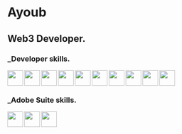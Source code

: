 <h1>Ayoub</h1><h2>Web3 Developer.</h1>


<h3>_Developer skills.</h3>
<img src="https://cdn.jsdelivr.net/gh/devicons/devicon/icons/html5/html5-plain.svg" align="left" style="width: 35px"/>
<img src="https://cdn.jsdelivr.net/gh/devicons/devicon/icons/css3/css3-original.svg" align="left" style="width: 35px"/>
<img src="https://cdn.jsdelivr.net/gh/devicons/devicon/icons/javascript/javascript-original.svg" align="left" style="width: 35px"/>
<img src="https://cdn.jsdelivr.net/gh/devicons/devicon/icons/vscode/vscode-original.svg" align="left" style="width: 35px"/>
<img src="https://cdn.jsdelivr.net/gh/devicons/devicon/icons/npm/npm-original-wordmark.svg" align="left" style="width: 35px"/>
<img src="https://cdn.jsdelivr.net/gh/devicons/devicon/icons/bash/bash-original.svg" align="left" style="width: 35px" />
<img src="https://cdn.jsdelivr.net/gh/devicons/devicon/icons/figma/figma-original.svg" align="left" style="width: 35px"/>    
<img src="https://cdn.jsdelivr.net/gh/devicons/devicon/icons/github/github-original.svg" align="left" style="width: 35px"/>
<img src="https://cdn.jsdelivr.net/gh/devicons/devicon/icons/git/git-original.svg" align="left" style="width: 35px"/>          
<img src="https://cdn.jsdelivr.net/gh/devicons/devicon/icons/solidity/solidity-original.svg" style="width: 35px" align="left" style="width: 35px"/>

          
<br><br>


<h3>_Adobe Suite skills.</h3>
<img src="https://cdn.jsdelivr.net/gh/devicons/devicon/icons/photoshop/photoshop-plain.svg" align="left" style="width: 35px"/>
<img src="https://cdn.jsdelivr.net/gh/devicons/devicon/icons/aftereffects/aftereffects-original.svg" align="left" style="width: 35px"/>
<img src="https://cdn.jsdelivr.net/gh/devicons/devicon/icons/premierepro/premierepro-original.svg" align="left" style="width: 35px"/> <br>


